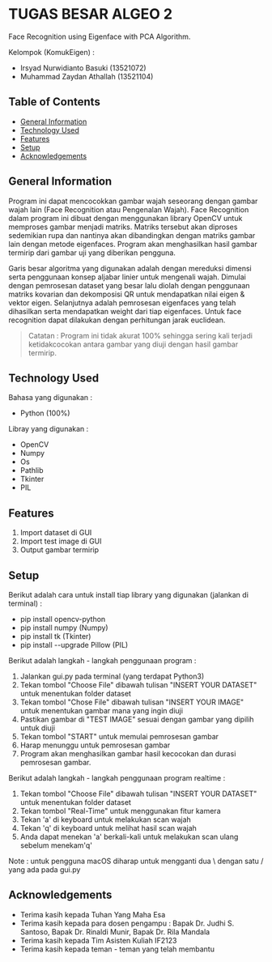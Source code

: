 # TUGAS BESAR ALGEO 2
Face Recognition using Eigenface with PCA Algorithm.

Kelompok (KomukEigen) :
  - Irsyad Nurwidianto Basuki (13521072)
  - Muhammad Zaydan Athallah (13521104)

## Table of Contents
* [General Information](#general-information)
* [Technology Used](#technologies-used)
* [Features](#features)
* [Setup](#setup)
* [Acknowledgements](#acknowledgements)

## General Information
Program ini dapat mencocokkan gambar wajah seseorang dengan gambar wajah lain (Face Recognition atau Pengenalan Wajah). Face Recognition dalam program ini dibuat dengan menggunakan library OpenCV untuk memproses gambar menjadi matriks. Matriks tersebut akan diproses sedemikian rupa dan nantinya akan dibandingkan dengan matriks gambar lain dengan metode eigenfaces. Program akan menghasilkan hasil gambar termirip dari gambar uji yang diberikan pengguna.

Garis besar algoritma yang digunakan adalah dengan mereduksi dimensi serta penggunaan konsep aljabar linier untuk mengenali wajah. Dimulai dengan pemrosesan dataset yang besar lalu diolah dengan penggunaan matriks kovarian dan dekomposisi QR untuk mendapatkan nilai eigen & vektor eigen. Selanjutnya adalah pemrosesan eigenfaces yang telah dihasilkan serta mendapatkan weight dari tiap eigenfaces. Untuk face recognition dapat dilakukan dengan perhitungan jarak euclidean.

> Catatan : Program ini tidak akurat 100% sehingga sering kali terjadi ketidakcocokan antara gambar yang diuji dengan hasil gambar termirip.


## Technology Used
Bahasa yang digunakan :
- Python (100%)

Libray yang digunakan : 
- OpenCV
- Numpy
- Os
- Pathlib
- Tkinter
- PIL


## Features
1. Import dataset di GUI
2. Import test image di GUI
3. Output gambar termirip


## Setup
Berikut adalah cara untuk install tiap library yang digunakan (jalankan di terminal) :
- pip install opencv-python
- pip install numpy (Numpy)
- pip install tk (Tkinter)
- pip install --upgrade Pillow (PIL)

Berikut adalah langkah - langkah penggunaan program :
1. Jalankan gui.py pada terminal (yang terdapat Python3)
2. Tekan tombol "Choose File" dibawah tulisan "INSERT YOUR DATASET" untuk menentukan folder dataset
3. Tekan tombol "Chose File" dibawah tulisan "INSERT YOUR IMAGE" untuk menentukan gambar mana yang ingin diuji
4. Pastikan gambar di "TEST IMAGE" sesuai dengan gambar yang dipilih untuk diuji
5. Tekan tombol "START" untuk memulai pemrosesan gambar
6. Harap menunggu untuk pemrosesan gambar
7. Program akan menghasilkan gambar hasil kecocokan dan durasi pemrosesan gambar.


Berikut adalah langkah - langkah penggunaan program realtime :
1. Tekan tombol "Choose File" dibawah tulisan "INSERT YOUR DATASET" untuk menentukan folder dataset
2. Tekan tombol "Real-Time" untuk menggunakan fitur kamera
3. Tekan 'a' di keyboard untuk melakukan scan wajah
4. Tekan 'q' di keyboard untuk melihat hasil scan wajah
5. Anda dapat menekan 'a' berkali-kali untuk melakukan scan ulang sebelum menekam'q'

Note : untuk pengguna macOS diharap untuk mengganti dua \ dengan satu / yang ada pada gui.py


## Acknowledgements
- Terima kasih kepada Tuhan Yang Maha Esa
- Terima kasih kepada para dosen pengampu : Bapak Dr. Judhi S. Santoso, Bapak Dr. Rinaldi Munir, Bapak Dr. Rila Mandala
- Terima kasih kepada Tim Asisten Kuliah IF2123
- Terima kasih kepada teman - teman yang telah membantu
